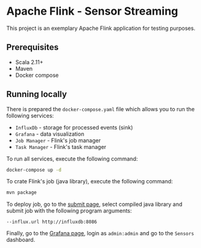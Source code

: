 # Apache Flink - Sensor Streaming

This project is an exemplary Apache Flink application for testing purposes. 

## Prerequisites

* Scala 2.11+
* Maven
* Docker compose

## Running locally

There is prepared the ``docker-compose.yaml`` file which allows you to run the following services:

* ``InfluxDb`` - storage for processed events (sink)
* ``Grafana`` - data visualization
* ``Job Manager`` - Flink's job manager
* ``Task Manager`` - Flink's task manager

To run all services, execute the following command:

```bash
docker-compose up -d
```

To crate Flink's job (java library), execute the following command:

```bash
mvn package
```

To deploy job, go to the [submit page](http://localhost:8081/#/submit), select compiled java library 
and submit job with the following program arguments:

```
--influx.url http://influxdb:8086
```

Finally, go to the [Grafana page](http://localhost:3000), login as ``admin:admin`` and go to the ``Sensors`` dashboard.